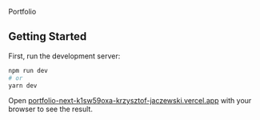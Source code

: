 Portfolio

## Getting Started

First, run the development server:

```bash
npm run dev
# or
yarn dev
```

Open [portfolio-next-k1sw59oxa-krzysztof-jaczewski.vercel.app](demo) with your
browser to see the result.


